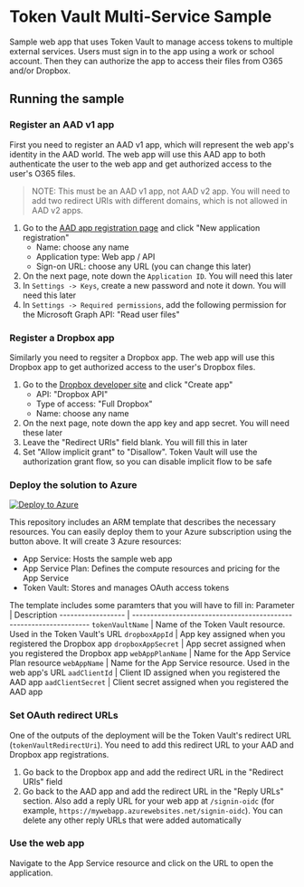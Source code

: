 # Token Vault Multi-Service Sample
Sample web app that uses Token Vault to manage access tokens to multiple external services. Users must sign in to the app using a work or school account. Then they can authorize the app to access their files from O365 and/or Dropbox.

## Running the sample

### Register an AAD v1 app
First you need to register an AAD v1 app, which will represent the web app's identity in the AAD world. The web app will use this AAD app to both authenticate the user to the web app and get authorized access to the user's O365 files.

> NOTE: This must be an AAD v1 app, not AAD v2 app. You will need to add two redirect URIs with different domains, which is not allowed in AAD v2 apps.

1. Go to the [AAD app registration page](https://ms.portal.azure.com/#blade/Microsoft_AAD_IAM/ActiveDirectoryMenuBlade/RegisteredApps) and click "New application registration"
    - Name: choose any name
    - Application type: Web app / API
    - Sign-on URL: choose any URL (you can change this later)
1. On the next page, note down the `Application ID`. You will need this later
1. In `Settings -> Keys`, create a new password and note it down. You will need this later
1. In `Settings -> Required permissions`, add the following permission for the Microsoft Graph API: "Read user files"

### Register a Dropbox app
Similarly you need to regsiter a Dropbox app. The web app will use this Dropbox app to get authorized access to the user's Dropbox files.
1. Go to the [Dropbox developer site](https://www.dropbox.com/developers/apps) and click "Create app"
    - API: "Dropbox API"
    - Type of access: "Full Dropbox"
    - Name: choose any name
1. On the next page, note down the app key and app secret. You will need these later
1. Leave the "Redirect URIs" field blank. You will fill this in later
1. Set "Allow implicit grant" to "Disallow". Token Vault will use the authorization grant flow, so you can disable implicit flow to be safe

### Deploy the solution to Azure

[![Deploy to Azure](https://azuredeploy.net/deploybutton.png)](https://azuredeploy.net/)

This repository includes an ARM template that describes the necessary resources. You can easily deploy them to your Azure subscription using the button above. It will create 3 Azure resources:
- App Service: Hosts the sample web app
- App Service Plan: Defines the compute resources and pricing for the App Service
- Token Vault: Stores and manages OAuth access tokens

The template includes some paramters that you will have to fill in:
Parameter          | Description
------------------ | ------------------------------------------------------------------
`tokenVaultName`   | Name of the Token Vault resource. Used in the Token Vault's URL
`dropboxAppId`     | App key assigned when you registered the Dropbox app
`dropboxAppSecret` | App secret assigned when you registered the Dropbox app
`webAppPlanName`   | Name for the App Service Plan resource
`webAppName`       | Name for the App Service resource. Used in the web app's URL
`aadClientId`      | Client ID assigned when you registered the AAD app
`aadClientSecret`  | Client secret assigned when you registered the AAD app


### Set OAuth redirect URLs
One of the outputs of the deployment will be the Token Vault's redirect URL (`tokenVaultRedirectUri`). You need to add this redirect URL to your AAD and Dropbox app registrations.

1. Go back to the Dropbox app and add the redirect URL in the "Redirect URIs" field
1. Go back to the AAD app and add the redirect URL in the "Reply URLs" section. Also add a reply URL for your web app at `/signin-oidc` (for example, `https://mywebapp.azurewebsites.net/signin-oidc`). You can delete any other reply URLs that were added automatically

### Use the web app
Navigate to the App Service resource and click on the URL to open the application.